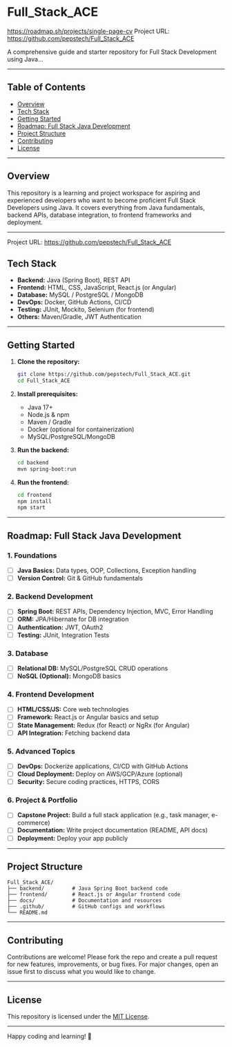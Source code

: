 # Full_Stack_ACE
https://roadmap.sh/projects/single-page-cv
Project URL: https://github.com/pepstech/Full_Stack_ACE

A comprehensive guide and starter repository for Full Stack Development using Java...

---


## Table of Contents

- [Overview](#overview)
- [Tech Stack](#tech-stack)
- [Getting Started](#getting-started)
- [Roadmap: Full Stack Java Development](#roadmap-full-stack-java-development)
- [Project Structure](#project-structure)
- [Contributing](#contributing)
- [License](#license)

---

## Overview

This repository is a learning and project workspace for aspiring and experienced developers who want to become proficient Full Stack Developers using Java. It covers everything from Java fundamentals, backend APIs, database integration, to frontend frameworks and deployment.

---

Project URL: https://github.com/pepstech/Full_Stack_ACE

## Tech Stack

- **Backend:** Java (Spring Boot), REST API
- **Frontend:** HTML, CSS, JavaScript, React.js (or Angular)
- **Database:** MySQL / PostgreSQL / MongoDB
- **DevOps:** Docker, GitHub Actions, CI/CD
- **Testing:** JUnit, Mockito, Selenium (for frontend)
- **Others:** Maven/Gradle, JWT Authentication

---

## Getting Started

1. **Clone the repository:**
   ```bash
   git clone https://github.com/pepstech/Full_Stack_ACE.git
   cd Full_Stack_ACE
   ```

2. **Install prerequisites:**
   - Java 17+
   - Node.js & npm
   - Maven / Gradle
   - Docker (optional for containerization)
   - MySQL/PostgreSQL/MongoDB

3. **Run the backend:**
   ```bash
   cd backend
   mvn spring-boot:run
   ```

4. **Run the frontend:**
   ```bash
   cd frontend
   npm install
   npm start
   ```

---

## Roadmap: Full Stack Java Development

### 1. Foundations

- [ ] **Java Basics:** Data types, OOP, Collections, Exception handling
- [ ] **Version Control:** Git & GitHub fundamentals

### 2. Backend Development

- [ ] **Spring Boot:** REST APIs, Dependency Injection, MVC, Error Handling
- [ ] **ORM:** JPA/Hibernate for DB integration
- [ ] **Authentication:** JWT, OAuth2
- [ ] **Testing:** JUnit, Integration Tests

### 3. Database

- [ ] **Relational DB:** MySQL/PostgreSQL CRUD operations
- [ ] **NoSQL (Optional):** MongoDB basics

### 4. Frontend Development

- [ ] **HTML/CSS/JS:** Core web technologies
- [ ] **Framework:** React.js or Angular basics and setup
- [ ] **State Management:** Redux (for React) or NgRx (for Angular)
- [ ] **API Integration:** Fetching backend data

### 5. Advanced Topics

- [ ] **DevOps:** Dockerize applications, CI/CD with GitHub Actions
- [ ] **Cloud Deployment:** Deploy on AWS/GCP/Azure (optional)
- [ ] **Security:** Secure coding practices, HTTPS, CORS

### 6. Project & Portfolio

- [ ] **Capstone Project:** Build a full stack application (e.g., task manager, e-commerce)
- [ ] **Documentation:** Write project documentation (README, API docs)
- [ ] **Deployment:** Deploy your app publicly

---

## Project Structure

```
Full_Stack_ACE/
├── backend/         # Java Spring Boot backend code
├── frontend/        # React.js or Angular frontend code
├── docs/            # Documentation and resources
├── .github/         # GitHub configs and workflows
└── README.md
```

---

## Contributing

Contributions are welcome! Please fork the repo and create a pull request for new features, improvements, or bug fixes. For major changes, open an issue first to discuss what you would like to change.

---

## License

This repository is licensed under the [MIT License](LICENSE).

---

Happy coding and learning! 🚀
